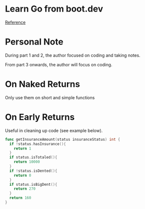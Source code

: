 # Learn Go from boot.dev
[Reference](https://github.com/bootdotdev/fcc-learn-golang-assets)

# Personal Note
During part 1 and 2, the author focused on coding and taking notes.

From part 3 onwards, the author will focus on coding.

# On Naked Returns
Only use them on short and simple functions

# On Early Returns
Useful in cleaning up code (see example below).

```go
func getInsuranceAmount(status insuranceStatus) int {
  if !status.hasInsurance(){
    return 1
  }
  if status.isTotaled(){
    return 10000
  }
  if !status.isDented(){
    return 0
  }
  if status.isBigDent(){
    return 270
  }
  return 160
}
```